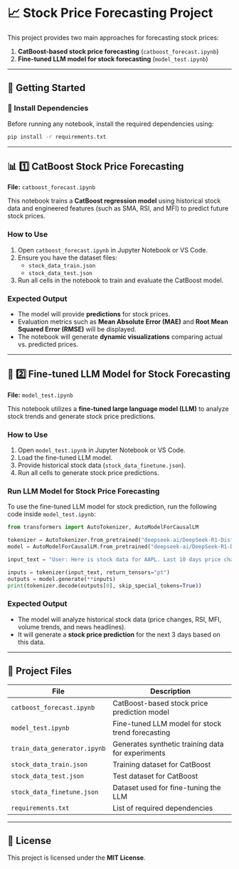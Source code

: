 # 📈 Stock Price Forecasting Project

This project provides two main approaches for forecasting stock prices:

1. **CatBoost-based stock price forecasting** (`catboost_forecast.ipynb`)
2. **Fine-tuned LLM model for stock forecasting** (`model_test.ipynb`)

---

## 🚀 Getting Started

### **🔹 Install Dependencies**
Before running any notebook, install the required dependencies using:

```bash
pip install -r requirements.txt
```

---

## 📊 **1️⃣ CatBoost Stock Price Forecasting**
**File:** `catboost_forecast.ipynb`

This notebook trains a **CatBoost regression model** using historical stock data and engineered features (such as SMA, RSI, and MFI) to predict future stock prices.

### **How to Use**
1. Open `catboost_forecast.ipynb` in Jupyter Notebook or VS Code.
2. Ensure you have the dataset files:
   - `stock_data_train.json`
   - `stock_data_test.json`
3. Run all cells in the notebook to train and evaluate the CatBoost model.

### **Expected Output**
- The model will provide **predictions** for stock prices.
- Evaluation metrics such as **Mean Absolute Error (MAE)** and **Root Mean Squared Error (RMSE)** will be displayed.
- The notebook will generate **dynamic visualizations** comparing actual vs. predicted prices.

---

## 🤖 **2️⃣ Fine-tuned LLM Model for Stock Forecasting**
**File:** `model_test.ipynb`

This notebook utilizes a **fine-tuned large language model (LLM)** to analyze stock trends and generate stock price predictions.

### **How to Use**
1. Open `model_test.ipynb` in Jupyter Notebook or VS Code.
2. Load the fine-tuned LLM model.
3. Provide historical stock data (`stock_data_finetune.json`).
4. Run all cells to generate stock price predictions.

### **Run LLM Model for Stock Price Forecasting**
To use the fine-tuned LLM model for stock prediction, run the following code inside `model_test.ipynb`:

```python
from transformers import AutoTokenizer, AutoModelForCausalLM

tokenizer = AutoTokenizer.from_pretrained("deepseek-ai/DeepSeek-R1-Distill-Qwen-1.5B")
model = AutoModelForCausalLM.from_pretrained("deepseek-ai/DeepSeek-R1-Distill-Qwen-1.5B")

input_text = "User: Here is stock data for AAPL. Last 10 days price changes: [2.14, -0.12, -1.2, 0.0, 0.4, 1.38, -1.41, 1.34, 0.11, 0.32]%. Volume changes: [-22.77, -9.04, 9.59, -3.83, 20.22, -7.5, 6.68, -6.76, -18.96, -2.88]%. RSI values: [37.07, 33.37, 31.02, 37.37, 39.83, 44.72, 35.98, 41.52, 47.25, 56.67]. MFI values: [38.38, 38.46, 38.38, 45.79, 52.28, 52.7, 46.04, 52.35, 59.01, 61.82]. Recent news: [{'headline': 'Is There Now An Opportunity In Apple Inc. (NASDAQ:AAPL)?', 'days_ago': 9, 'snippet': 'Nov 11, 2024 · Apple Inc. (NASDAQ:AAPL) received a lot of attention from a substantial price movement on the NASDAQGS over the last few months, increasing to US$236 at one point, …'}, {'headline': 'Analysts Upgrade Apple Stock with Bullish Targets, Pushing Price ...', 'days_ago': 7, 'snippet': 'Nov 13, 2024 · This week, Apple Inc. (AAPL, Financial) gained confidence from analysts, who revised their recommendations and price targets for the stock, suggesting that the Street is …'}, {'headline': 'Bank of America Reiterates Buy on Apple Inc. (AAPL), Citing …', 'days_ago': 6, 'snippet': 'Nov 14, 2024 · In this article, we are going to take a look at where Apple Inc. (NASDAQ:AAPL) stands against the other AI stocks that are making waves.'}, {'headline': 'Barclays Highlights Key Semiconductor Trends Including Nvidia …', 'days_ago': 2, 'snippet': "Nov 18, 2024 · Barclays analysts gave a review of the chip industry and talked about Nvidia's (NVDA, Financials) Blackwell ramp, Apple's (AAPL, Financials) plans to cut iPhone …"}]. What is the expected price change in 3 days?"

inputs = tokenizer(input_text, return_tensors="pt")
outputs = model.generate(**inputs)
print(tokenizer.decode(outputs[0], skip_special_tokens=True))
```

### **Expected Output**
- The model will analyze historical stock data (price changes, RSI, MFI, volume trends, and news headlines).
- It will generate a **stock price prediction** for the next 3 days based on this data.

---

## 📂 **Project Files**
| File | Description |
|------|------------|
| `catboost_forecast.ipynb` | CatBoost-based stock price prediction model |
| `model_test.ipynb` | Fine-tuned LLM model for stock trend forecasting |
| `train_data_generator.ipynb` | Generates synthetic training data for experiments |
| `stock_data_train.json` | Training dataset for CatBoost |
| `stock_data_test.json` | Test dataset for CatBoost |
| `stock_data_finetune.json` | Dataset used for fine-tuning the LLM |
| `requirements.txt` | List of required dependencies |


---

## 📜 **License**
This project is licensed under the **MIT License**.

